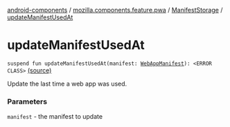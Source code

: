 [android-components](../../index.md) / [mozilla.components.feature.pwa](../index.md) / [ManifestStorage](index.md) / [updateManifestUsedAt](./update-manifest-used-at.md)

# updateManifestUsedAt

`suspend fun updateManifestUsedAt(manifest: `[`WebAppManifest`](../../mozilla.components.concept.engine.manifest/-web-app-manifest/index.md)`): <ERROR CLASS>` [(source)](https://github.com/mozilla-mobile/android-components/blob/master/components/feature/pwa/src/main/java/mozilla/components/feature/pwa/ManifestStorage.kt#L85)

Update the last time a web app was used.

### Parameters

`manifest` - the manifest to update